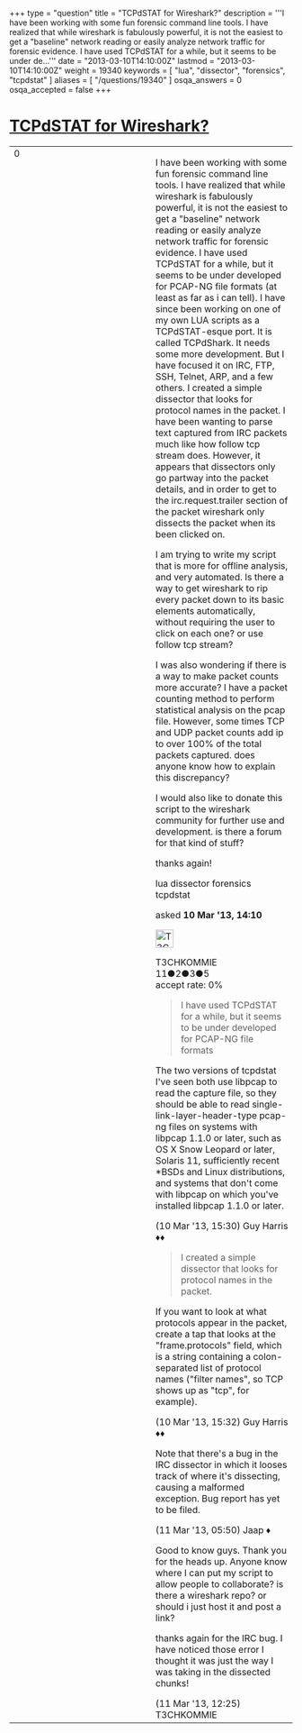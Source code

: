 +++
type = "question"
title = "TCPdSTAT for Wireshark?"
description = '''I have been working with some fun forensic command line tools. I have realized that while wireshark is fabulously powerful, it is not the easiest to get a &quot;baseline&quot; network reading or easily analyze network traffic for forensic evidence. I have used TCPdSTAT for a while, but it seems to be under de...'''
date = "2013-03-10T14:10:00Z"
lastmod = "2013-03-10T14:10:00Z"
weight = 19340
keywords = [ "lua", "dissector", "forensics", "tcpdstat" ]
aliases = [ "/questions/19340" ]
osqa_answers = 0
osqa_accepted = false
+++

<div class="headNormal">

# [TCPdSTAT for Wireshark?](/questions/19340/tcpdstat-for-wireshark)

</div>

<div id="main-body">

<div id="askform">

<table id="question-table" style="width:100%;"><colgroup><col style="width: 50%" /><col style="width: 50%" /></colgroup><tbody><tr class="odd"><td style="width: 30px; vertical-align: top"><div class="vote-buttons"><div id="post-19340-score" class="post-score" title="current number of votes">0</div><div id="favorite-count" class="favorite-count"></div></div></td><td><div id="item-right"><div class="question-body"><p>I have been working with some fun forensic command line tools. I have realized that while wireshark is fabulously powerful, it is not the easiest to get a "baseline" network reading or easily analyze network traffic for forensic evidence. I have used TCPdSTAT for a while, but it seems to be under developed for PCAP-NG file formats (at least as far as i can tell). I have since been working on one of my own LUA scripts as a TCPdSTAT-esque port. It is called TCPdShark. It needs some more development. But I have focused it on IRC, FTP, SSH, Telnet, ARP, and a few others. I created a simple dissector that looks for protocol names in the packet. I have been wanting to parse text captured from IRC packets much like how follow tcp stream does. However, it appears that dissectors only go partway into the packet details, and in order to get to the irc.request.trailer section of the packet wireshark only dissects the packet when its been clicked on.</p><p>I am trying to write my script that is more for offline analysis, and very automated. Is there a way to get wireshark to rip every packet down to its basic elements automatically, without requiring the user to click on each one? or use follow tcp stream?</p><p>I was also wondering if there is a way to make packet counts more accurate? I have a packet counting method to perform statistical analysis on the pcap file. However, some times TCP and UDP packet counts add ip to over 100% of the total packets captured. does anyone know how to explain this discrepancy?</p><p>I would also like to donate this script to the wireshark community for further use and development. is there a forum for that kind of stuff?</p><p>thanks again!</p></div><div id="question-tags" class="tags-container tags">lua dissector forensics tcpdstat</div><div id="question-controls" class="post-controls"></div><div class="post-update-info-container"><div class="post-update-info post-update-info-user"><p>asked <strong>10 Mar '13, 14:10</strong></p><img src="https://secure.gravatar.com/avatar/6f40a438bd6cf5fc655e25a757ed867b?s=32&amp;d=identicon&amp;r=g" class="gravatar" width="32" height="32" alt="T3CHKOMMIE&#39;s gravatar image" /><p>T3CHKOMMIE<br />
<span class="score" title="11 reputation points">11</span><span title="2 badges"><span class="badge1">●</span><span class="badgecount">2</span></span><span title="3 badges"><span class="silver">●</span><span class="badgecount">3</span></span><span title="5 badges"><span class="bronze">●</span><span class="badgecount">5</span></span><br />
<span class="accept_rate" title="Rate of the user&#39;s accepted answers">accept rate:</span> <span title="T3CHKOMMIE has no accepted answers">0%</span></p></div></div><div id="comments-container-19340" class="comments-container"><span id="19341"></span><div id="comment-19341" class="comment"><div id="post-19341-score" class="comment-score"></div><div class="comment-text"><blockquote><p>I have used TCPdSTAT for a while, but it seems to be under developed for PCAP-NG file formats</p></blockquote><p>The two versions of tcpdstat I've seen both use libpcap to read the capture file, so they should be able to read single-link-layer-header-type pcap-ng files on systems with libpcap 1.1.0 or later, such as OS X Snow Leopard or later, Solaris 11, sufficiently recent *BSDs and Linux distributions, and systems that don't come with libpcap on which you've installed libpcap 1.1.0 or later.</p></div><div id="comment-19341-info" class="comment-info"><span class="comment-age">(10 Mar '13, 15:30)</span> Guy Harris ♦♦</div></div><span id="19342"></span><div id="comment-19342" class="comment"><div id="post-19342-score" class="comment-score"></div><div class="comment-text"><blockquote><p>I created a simple dissector that looks for protocol names in the packet.</p></blockquote><p>If you want to look at what protocols appear in the packet, create a tap that looks at the "frame.protocols" field, which is a string containing a colon-separated list of protocol names ("filter names", so TCP shows up as "tcp", for example).</p></div><div id="comment-19342-info" class="comment-info"><span class="comment-age">(10 Mar '13, 15:32)</span> Guy Harris ♦♦</div></div><span id="19353"></span><div id="comment-19353" class="comment"><div id="post-19353-score" class="comment-score"></div><div class="comment-text"><p>Note that there's a bug in the IRC dissector in which it looses track of where it's dissecting, causing a malformed exception. Bug report has yet to be filed.</p></div><div id="comment-19353-info" class="comment-info"><span class="comment-age">(11 Mar '13, 05:50)</span> Jaap ♦</div></div><span id="19362"></span><div id="comment-19362" class="comment"><div id="post-19362-score" class="comment-score"></div><div class="comment-text"><p>Good to know guys. Thank you for the heads up. Anyone know where I can put my script to allow people to collaborate? is there a wireshark repo? or should i just host it and post a link?</p><p>thanks again for the IRC bug. I have noticed those error I thought it was just the way I was taking in the dissected chunks!</p></div><div id="comment-19362-info" class="comment-info"><span class="comment-age">(11 Mar '13, 12:25)</span> T3CHKOMMIE</div></div></div><div id="comment-tools-19340" class="comment-tools"></div><div class="clear"></div><div id="comment-19340-form-container" class="comment-form-container"></div><div class="clear"></div></div></td></tr></tbody></table>

</div>

</div>

